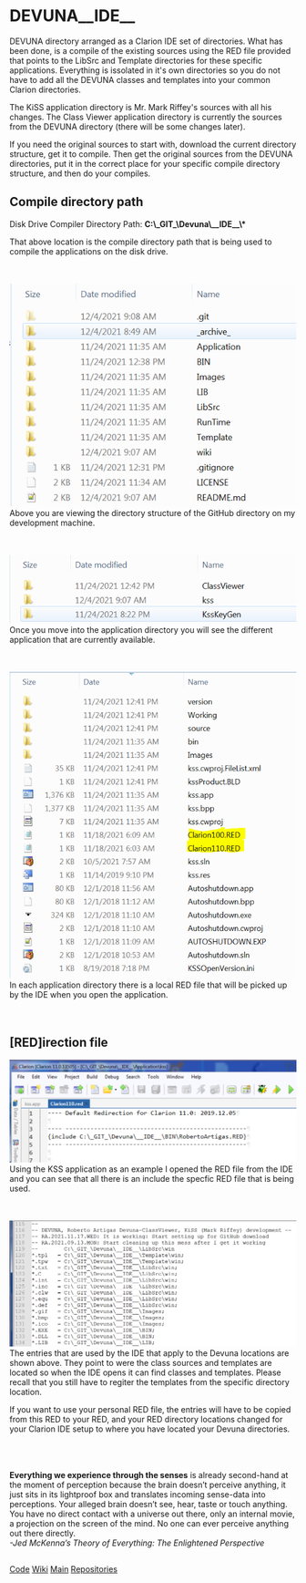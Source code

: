# DEVUNA__IDE__
DEVUNA directory arranged as a Clarion IDE set of directories. What has been done, is a compile of the existing sources using 
the RED file provided that points to the LibSrc and Template directories for these specific applications. Everything is issolated 
in it's own directories so you do not have to add all the DEVUNA classes and templates into your common Clarion directories.

The KiSS application directory is Mr. Mark Riffey's sources with all his changes. The Class Viewer application directory 
is currently the sources from the DEVUNA directory (there will be some changes later).

If you need the original sources to start with, download the current directory structure, get it to compile. Then get the original sources 
from the DEVUNA directories, put it in the correct place for your specific compile directory structure, and then do your compiles.

## Compile directory path

Disk Drive Compiler Directory Path: **C:\\\_GIT\_\\Devuna\\\_\_IDE\_\_\\\***

That above location is the compile directory path that is being used to compile the applications on the disk drive.<br/><br/><br/>   


![A](https://github.com/RobertArtigas/DEVUNA__IDE__/blob/main/wiki/Images/DEVUNA_DIRECTORY_01.PNG)
<BR/>Above you are viewing the directory structure of the GitHub directory on my development machine.<br/><br/><br/>


![A](https://github.com/RobertArtigas/DEVUNA__IDE__/blob/main/wiki/Images/DEVUNA_DIRECTORY_02.PNG)
<BR/>Once you move into the application directory you will see the different application that are currently available.<br/><br/><br/>


![A](https://github.com/RobertArtigas/DEVUNA__IDE__/blob/main/wiki/Images/DEVUNA_DIRECTORY_03.PNG)
<BR/>In each application directory there is a local RED file that will be picked up by the IDE when you open the application.<br/><br/><br/>

## [RED]irection file

![A](https://github.com/RobertArtigas/DEVUNA__IDE__/blob/main/wiki/Images/DEVUNA_RED_01.PNG)
<BR/>Using the KSS application as an example I opened the RED file from the IDE and you can see that all there is an include the specfic RED file 
that is being used.<br/><br/><br/>


![A](https://github.com/RobertArtigas/DEVUNA__IDE__/blob/main/wiki/Images/DEVUNA_RED_02.PNG)
<BR/>The entries that are used by the IDE that apply to the Devuna locations are shown above. They point to were the class sources and templates are located
so when the IDE opens it can find classes and templates. Please recall that you still have to regiter the templates from the specific directory location.

If you want to use your personal RED file, the entries will have to be copied from this RED to your RED, and your RED directory locations changed 
for your Clarion IDE setup to where you have located your Devuna directories.<br/><br/><br/>

##
###

**Everything we experience through the senses** is already second-hand at the moment of perception because the brain doesn’t perceive anything, it just sits in its lightproof box and translates incoming sense-data into perceptions. Your alleged brain doesn’t see, hear, taste or touch anything. You have no direct contact with a universe out there, only an internal movie, a projection on the screen of the mind. No one can ever perceive anything out there directly. <BR/>_-Jed McKenna’s Theory of Everything: The Enlightened Perspective_


##

[Code](https://github.com/RobertArtigas/DEVUNA__IDE__) 
[Wiki](https://github.com/RobertArtigas/DEVUNA__IDE__/wiki) 
[Main](https://github.com/RobertArtigas) 
[Repositories](https://github.com/RobertArtigas?tab=repositories)

